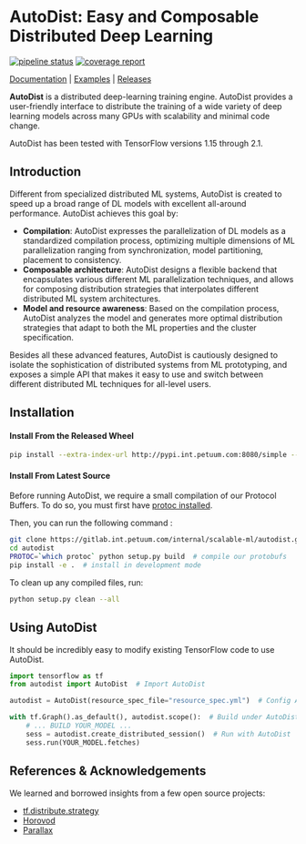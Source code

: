 # AutoDist:  Easy and Composable Distributed Deep Learning

[![pipeline status](https://gitlab.int.petuum.com/internal/scalable-ml/autodist/badges/master/pipeline.svg)](https://gitlab.int.petuum.com/internal/scalable-ml/autodist/commits/master)
[![coverage report](https://gitlab.int.petuum.com/internal/scalable-ml/autodist/badges/master/coverage.svg)](https://gitlab.int.petuum.com/internal/scalable-ml/autodist/commits/master)

[Documentation](http://10.20.41.55:8080) |
[Examples](https://gitlab.int.petuum.com/internal/scalable-ml/autodist/tree/master/examples) |
[Releases](https://gitlab.int.petuum.com/internal/scalable-ml/autodist/releases)

**AutoDist** is a distributed deep-learning training engine. 
AutoDist provides a user-friendly interface to distribute the training of a wide variety of deep learning models 
across many GPUs with scalability and minimal code change.

AutoDist has been tested with TensorFlow versions 1.15 through 2.1. 

## Introduction
Different from specialized distributed ML systems, AutoDist is created to speed up a broad range of DL models with excellent all-around performance.
AutoDist achieves this goal by:
- **Compilation**: AutoDist expresses the parallelization of DL models as a standardized compilation process, optimizing multiple dimensions of ML 
parallelization ranging from synchronization, model partitioning, placement to consistency. 
- **Composable architecture**: AutoDist designs a flexible backend that encapsulates various different ML parallelization techniques, and 
allows for composing distribution strategies that interpolates different distributed ML system architectures.     
- **Model and resource awareness**: Based on the compilation process, AutoDist analyzes the model and generates more optimal distribution strategies that 
adapt to both the ML properties and the cluster specification.

Besides all these advanced features, AutoDist is cautiously designed to isolate the sophistication of distributed systems 
from ML prototyping, and exposes a simple API that makes it easy to use and switch between different distributed ML techniques 
for all-level users.


## Installation

#### Install From the Released Wheel 

```bash
pip install --extra-index-url http://pypi.int.petuum.com:8080/simple --trusted-host pypi.int.petuum.com autodist
```

#### Install From Latest Source

Before running AutoDist, we require a small compilation of our Protocol Buffers. 
To do so, you must first have [protoc installed](https://google.github.io/proto-lens/installing-protoc.html).

Then, you can run the following command :
```bash
git clone https://gitlab.int.petuum.com/internal/scalable-ml/autodist.git
cd autodist
PROTOC=`which protoc` python setup.py build  # compile our protobufs
pip install -e .  # install in development mode
```

To clean up any compiled files, run:
```bash
python setup.py clean --all
```

## Using AutoDist

It should be incredibly easy to modify existing TensorFlow code to use AutoDist.

```python
import tensorflow as tf
from autodist import AutoDist  # Import AutoDist

autodist = AutoDist(resource_spec_file="resource_spec.yml")  # Config AutoDist

with tf.Graph().as_default(), autodist.scope():  # Build under AutoDist
    # ... BUILD YOUR_MODEL ...
    sess = autodist.create_distributed_session()  # Run with AutoDist
    sess.run(YOUR_MODEL.fetches)
```

## References & Acknowledgements

We learned and borrowed insights from a few open source projects:

- [tf.distribute.strategy](https://github.com/tensorflow/tensorflow/tree/master/tensorflow/python/distribute)
- [Horovod](https://github.com/horovod/horovod)
- [Parallax](https://github.com/snuspl/parallax)
